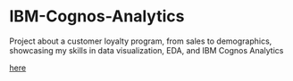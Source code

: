 # IBM-Cognos-Analytics
Project about a customer loyalty program, from sales to demographics, showcasing my skills in data visualization, EDA, and IBM Cognos Analytics

<a href="https://eu2.ca.analytics.ibm.com/bi/?perspective=dashboard&pathRef=.my_folders%2FCustomer%2BLoyalty%2BProgram&action=view&mode=dashboard&subView=model00000197aba8750f_00000002" target="_blank">here</a>

